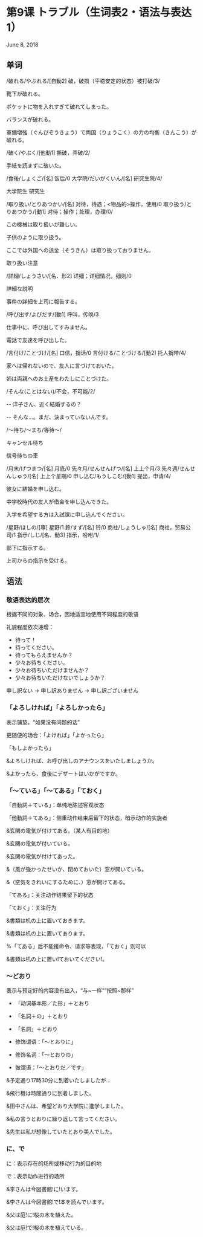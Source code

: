 # 第9课 トラブル（生词表2・语法与表达1）
June 8, 2018

## 单词
/破れる/やぶれる/[自動2] 破，破损（平稳安定的状态）被打破/3/

靴下が破れる。

ポケットに物を入れすぎて破れてしまった。

バランスが破れる。

軍備増強（ぐんびぞうきょう）で両国（りょうこく）の力の均衡（きんこう）が破れる。

/破く/やぶく/[他動1] 撕破，弄破/2/

手紙を読まずに破いた。

/食後/しょくご/[名] 饭后/0
大学院/だいがくいん/[名] 研究生院/4/

大学院生 研究生

/取り扱い/とりあつかい/[名] 对待，待遇；<物品的>操作，使用/0
取り扱う/とりあつかう/[動1] 对待；操作；处理，办理/0/

この機械は取り扱いが難しい。  

子供のように取り扱う。

ここでは外国への送金（そうきん）は取り扱っておりません。

取り扱い注意

/詳細/しょうさい/[名、形2] 详细；详细情况，细则/0

詳細な説明

事件の詳細を上司に報告する。

/呼び出す/よびだす/[動1] 呼叫，传唤/3

仕事中に、呼び出してすみません。

電話で友達を呼び出した。

/言付け/ことづけ/[名] 口信，捎话/0
言付ける/ことづける/[動2] 托人捎带/4/

家へは帰れないので、友人に言づけておいた。

姉は両親へのお土産をわたしにことづけた。

/そんな(ことはない)/不会，不可能/2/

-- 洋子さん、近く結婚するの？

-- そんな…。まだ、決まっていないんです。

/～待ち/～まち/等待～/

キャンセル待ち

信号待ちの車

/月末/げつまつ/[名] 月底/0
先々月/せんせんげつ/[名] 上上个月/3
先々週/せんせんしゅう/[名] 上上个星期/0
申し込む/もうしこむ/[動1] 提出，申请/4/

彼女に結婚を申し込む。

中学校時代の友人が借金を申し込んできた。

入学を希望する方は入試課に申し込んでください。

/星野/ほしの/[専] 星野/1
鈴/すず/[名] 铃/0
商社/しょうしゃ/[名] 商社，贸易公司/1
指示/しじ/[名、動3] 指示，吩咐/1/

部下に指示する。

上司からの指示を受ける。

## 语法
### 敬语表达的层次

根据不同的对象、场合，因地适宜地使用不同程度的敬语

礼貌程度依次递增：

- 待って！
- 待ってください。
- 待ってもらえませんか？
- 少々お待ちください。
- 少々お待ちいただけませんか？ 
- 少々お待ちいただけないでしょうか？ 

申し訳ない → 申し訳ありません → 申し訳ございません

### 「よろしければ」「よろしかったら」
表示铺垫，“如果没有问题的话”

更随便的场合：「よければ」「よかったら」

「もしよかったら」

&よろしければ、お呼び出しのアナウンスをいたしましょうか。

&よかったら、食後にデザートはいかがですか。

### 「～ている」「～てある」「ておく」
「自動詞＋ている」：单纯地陈述客观状态

「他動詞＋てある」：侧重动作结束后留下的状态，暗示动作的实施者

&玄関の電気が付けてある。（某人有目的地）

&玄関の電気が付いている。

&玄関の電気が付けてあった。

&（風が強かったせいか、閉めておいた）窓が開いている。 

&（空気をきれいにするために、）窓が開けてある。

「てある」：关注动作结果留下的状态

「ておく」：关注行为

&書類は机の上に置いておきます。

&書類は机の上に置いてあります。

%「てある」后不能接命令、请求等表现，「ておく」则可以

&書類は机の上に置い!ておいてください!。

### ～どおり
表示与预定好的内容没有出入，“与~一样”“按照~那样”

- 「动词基本形／た形」＋とおり
- 「名詞＋の」＋とおり
- 「名詞」＋どおり

- 修饰谓语：「～とおりに」
- 修饰名词：「～とおりの」
- 做谓语：「～とおりだ／です」

&予定通り17時30分に到着いたしましたが…

&飛行機は時間通りに到着しました。

&田中さんは、希望どおり大学院に進学しました。

&私の言うとおりに繰り返して言ってください。

&先生は私が想像していたとおり美人でした。

### に、で
に：表示存在的场所或移动行为的目的地

で：表示动作进行的场所

&李さんは今図書館!に!います。

&李さんは今図書館!で!本を読んでいます。

&父は庭!に!桜の木を植えた。

&父は庭!で!桜の木を植えている。
